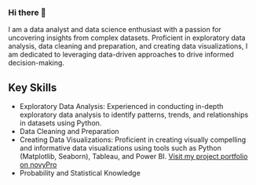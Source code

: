 ### Hi there 👋

<!--
**Shubhashree26/Shubhashree26** is a ✨ _special_ ✨ repository because its `README.md` (this file) appears on your GitHub profile.

Here are some ideas to get you started:

- 🔭 I’m currently working on ...
- 🌱 I’m currently learning ...
- 👯 I’m looking to collaborate on ...
- 🤔 I’m looking for help with ...
- 💬 Ask me about ...
- 📫 How to reach me: ...
- 😄 Pronouns: ...
- ⚡ Fun fact: ...
-->

I am a data analyst and data science enthusiast with a passion for uncovering insights from complex datasets. Proficient in exploratory data analysis, data cleaning and preparation, and creating data visualizations, I am dedicated to leveraging data-driven approaches to drive informed decision-making.

## Key Skills
- Exploratory Data Analysis: Experienced in conducting in-depth exploratory data analysis to identify patterns, trends, and relationships in datasets using Python.
- Data Cleaning and Preparation
- Creating Data Visualizations: Proficient in creating visually compelling and informative data visualizations using tools such as Python (Matplotlib, Seaborn), Tableau, and Power BI.
[Visit my project portfolio on novyPro](https://www.novypro.com/profile_about/shubhashreemunot)
- Probability and Statistical Knowledge
